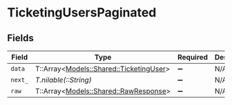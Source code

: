 # TicketingUsersPaginated


## Fields

| Field                                                                           | Type                                                                            | Required                                                                        | Description                                                                     |
| ------------------------------------------------------------------------------- | ------------------------------------------------------------------------------- | ------------------------------------------------------------------------------- | ------------------------------------------------------------------------------- |
| `data`                                                                          | T::Array<[Models::Shared::TicketingUser](../../models/shared/ticketinguser.md)> | :heavy_minus_sign:                                                              | N/A                                                                             |
| `next_`                                                                         | *T.nilable(::String)*                                                           | :heavy_minus_sign:                                                              | N/A                                                                             |
| `raw`                                                                           | T::Array<[Models::Shared::RawResponse](../../models/shared/rawresponse.md)>     | :heavy_minus_sign:                                                              | N/A                                                                             |